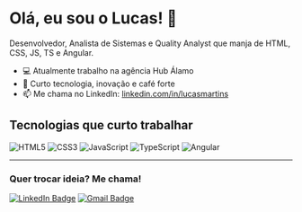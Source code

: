 # Olá, eu sou o Lucas! 👋

Desenvolvedor, Analista de Sistemas e Quality Analyst que manja de HTML, CSS, JS, TS e Angular.

- 💻 Atualmente trabalho na agência Hub Álamo
- 🚀 Curto tecnologia, inovação e café forte
- 📫 Me chama no LinkedIn: [linkedin.com/in/lucasmartins](https://linkedin.com/in/lucasmartins-dev)

## Tecnologias que curto trabalhar

![HTML5](https://img.shields.io/badge/HTML5-E34F26?style=for-the-badge&logo=html5&logoColor=white)
![CSS3](https://img.shields.io/badge/CSS3-1572B6?style=for-the-badge&logo=css3&logoColor=white)
![JavaScript](https://img.shields.io/badge/JavaScript-F7DF1E?style=for-the-badge&logo=javascript&logoColor=black)
![TypeScript](https://img.shields.io/badge/TypeScript-3178C6?style=for-the-badge&logo=typescript&logoColor=white)
![Angular](https://img.shields.io/badge/Angular-DD0031?style=for-the-badge&logo=angular&logoColor=white)

---

### Quer trocar ideia? Me chama!

[![LinkedIn Badge](https://img.shields.io/badge/-LinkedIn-0077B5?style=flat-square&logo=linkedin&logoColor=white&link=https://linkedin.com/in/lucasmartins-dev)](https://linkedin.com/in/lucasmartins-dev)
[![Gmail Badge](https://img.shields.io/badge/-Email-D14836?style=flat-square&logo=gmail&logoColor=white&link=mailto:lucashmartins.dev@gmail.com)](mailto:lucashmartins.dev@gmail.com)

